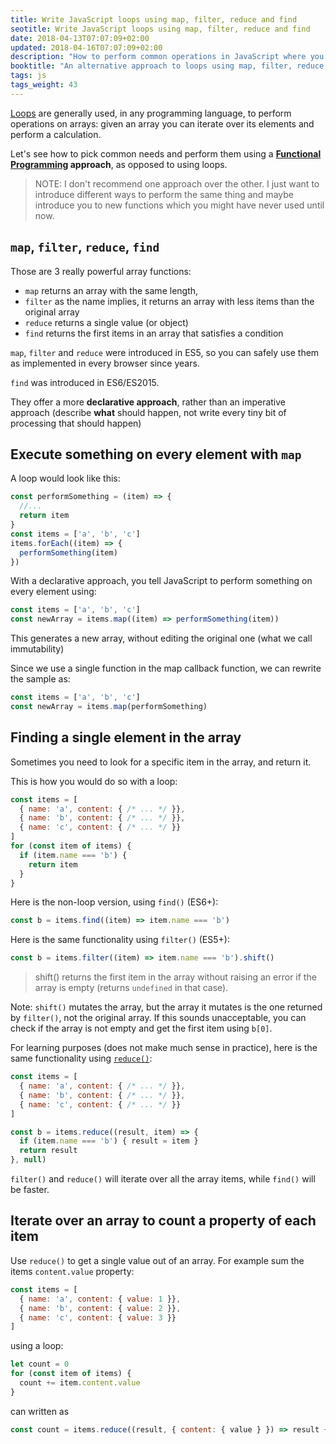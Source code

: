 ```yaml
---
title: Write JavaScript loops using map, filter, reduce and find
seotitle: Write JavaScript loops using map, filter, reduce and find
date: 2018-04-13T07:07:09+02:00
updated: 2018-04-16T07:07:09+02:00
description: "How to perform common operations in JavaScript where you might use loops, using map(), filter(), reduce() and find()"
booktitle: "An alternative approach to loops using map, filter, reduce and find"
tags: js
tags_weight: 43
---
```


[Loops](/javascript-loops/) are generally used, in any programming language, to perform operations on arrays: given an array you can iterate over its elements and perform a calculation.

Let's see how to pick common needs and perform them using a **[Functional Programming](/javascript-functional-programming/) approach**, as opposed to using loops.

> NOTE: I don't recommend one approach over the other. I just want to introduce different ways to perform the same thing and maybe introduce you to new functions which you might have never used until now.

## `map`, `filter`, `reduce`, `find`

Those are 3 really powerful array functions:

- `map` returns an array with the same length,
- `filter` as the name implies, it returns an array with less items than the original array
- `reduce` returns a single value (or object)
- `find` returns the first items in an array that satisfies a condition

`map`, `filter` and `reduce` were introduced in ES5, so you can safely use them as implemented in every browser since years.

`find` was introduced in ES6/ES2015.

They offer a more **declarative approach**, rather than an imperative approach (describe **what** should happen, not write every tiny bit of processing that should happen)

## Execute something on every element with `map`

A loop would look like this:

```js
const performSomething = (item) => {
  //...
  return item
}
const items = ['a', 'b', 'c']
items.forEach((item) => {
  performSomething(item)
})
```

With a declarative approach, you tell JavaScript to perform something on every element using:

```js
const items = ['a', 'b', 'c']
const newArray = items.map((item) => performSomething(item))
```

This generates a new array, without editing the original one (what we call immutability)

Since we use a single function in the map callback function, we can rewrite the sample as:

```js
const items = ['a', 'b', 'c']
const newArray = items.map(performSomething)
```

## Finding a single element in the array

Sometimes you need to look for a specific item in the array, and return it.

This is how you would do so with a loop:

```js
const items = [
  { name: 'a', content: { /* ... */ }},
  { name: 'b', content: { /* ... */ }},
  { name: 'c', content: { /* ... */ }}
]
for (const item of items) {
  if (item.name === 'b') {
    return item
  }
}
```

Here is the non-loop version, using `find()` (ES6+):

```js
const b = items.find((item) => item.name === 'b')
```

Here is the same functionality using `filter()` (ES5+):

```js
const b = items.filter((item) => item.name === 'b').shift()
```

> shift() returns the first item in the array without raising an error if the array is empty (returns `undefined` in that case).

Note: `shift()` mutates the array, but the array it mutates is the one returned by `filter()`, not the original array. If this sounds unacceptable, you can check if the array is not empty and get the first item using `b[0]`.

For learning purposes (does not make much sense in practice), here is the same functionality using [`reduce()`](/javascript-functional-programming/#arrayreduce):

```js
const items = [
  { name: 'a', content: { /* ... */ }},
  { name: 'b', content: { /* ... */ }},
  { name: 'c', content: { /* ... */ }}
]

const b = items.reduce((result, item) => {
  if (item.name === 'b') { result = item }
  return result
}, null)
```

`filter()` and `reduce()` will iterate over all the array items, while `find()` will be faster.

## Iterate over an array to count a property of each item

Use `reduce()` to get a single value out of an array. For example sum the items `content.value` property:

```js
const items = [
  { name: 'a', content: { value: 1 }},
  { name: 'b', content: { value: 2 }},
  { name: 'c', content: { value: 3 }}
]
```

using a loop:

```js
let count = 0
for (const item of items) {
  count += item.content.value
}
```

can written as

```js
const count = items.reduce((result, { content: { value } }) => result + value, 0)
```
